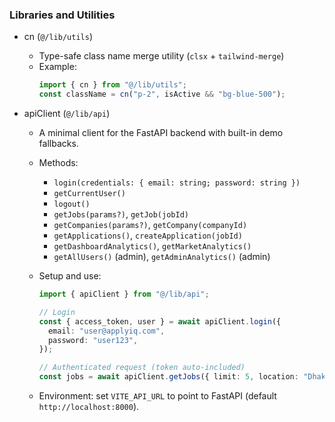 ### Libraries and Utilities

- cn (`@/lib/utils`)
  - Type-safe class name merge utility (`clsx` + `tailwind-merge`)
  - Example:
    ```ts
    import { cn } from "@/lib/utils";
    const className = cn("p-2", isActive && "bg-blue-500");
    ```

- apiClient (`@/lib/api`)
  - A minimal client for the FastAPI backend with built-in demo fallbacks.
  - Methods:
    - `login(credentials: { email: string; password: string })`
    - `getCurrentUser()`
    - `logout()`
    - `getJobs(params?)`, `getJob(jobId)`
    - `getCompanies(params?)`, `getCompany(companyId)`
    - `getApplications()`, `createApplication(jobId)`
    - `getDashboardAnalytics()`, `getMarketAnalytics()`
    - `getAllUsers()` (admin), `getAdminAnalytics()` (admin)
  - Setup and use:
    ```ts
    import { apiClient } from "@/lib/api";

    // Login
    const { access_token, user } = await apiClient.login({
      email: "user@applyiq.com",
      password: "user123",
    });

    // Authenticated request (token auto-included)
    const jobs = await apiClient.getJobs({ limit: 5, location: "Dhaka" });
    ```

  - Environment: set `VITE_API_URL` to point to FastAPI (default `http://localhost:8000`).